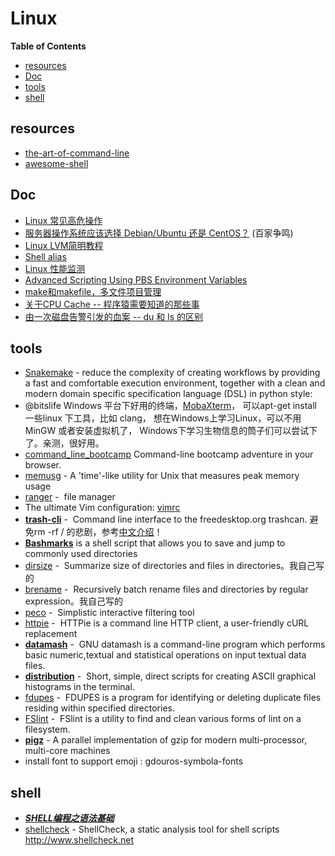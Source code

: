 # Linux

<!-- START doctoc generated TOC please keep comment here to allow auto update -->
<!-- DON'T EDIT THIS SECTION, INSTEAD RE-RUN doctoc TO UPDATE -->
**Table of Contents**

- [resources](#resources)
- [Doc](#doc)
- [tools](#tools)
- [shell](#shell)

<!-- END doctoc generated TOC please keep comment here to allow auto update -->


## resources

-  [the-art-of-command-line](https://github.com/jlevy/the-art-of-command-line)
-  [awesome-shell](https://github.com/alebcay/awesome-shell)

## Doc

-  [Linux 常见高危操作](http://blogread.cn/it/article/6876?f=wb)
-  [服务器操作系统应该选择 Debian/Ubuntu 还是 CentOS？](http://www.zhihu.com/question/19599986) (百家争鸣)
-  [Linux LVM简明教程](http://linux.cn/article-3218-1.html)
-  [Shell alias](http://alias.sh/)
-  [Linux 性能监测](http://linux.cn/topic-linux-system-performance-monitoring.html)
-  [Advanced Scripting Using PBS Environment Variables](https://wiki.hpcc.msu.edu/display/hpccdocs/Advanced+Scripting+Using+PBS+Environment+Variables)
-  [make和makefile，多文件项目管理](http://segmentfault.com/a/1190000003756084?utm_source=Weibo&utm_medium=shareLink&utm_campaign=socialShare)
-  [关于CPU Cache -- 程序猿需要知道的那些事](https://cenalulu.github.io/linux/all-about-cpu-cache/)
-  [由一次磁盘告警引发的血案 -- du 和 ls 的区别](http://blog.jobbole.com/108058/)

## tools

-  [Snakemake](https://bitbucket.org/johanneskoester/snakemake/wiki/browse/) - reduce the complexity of creating workflows by providing a fast and comfortable execution environment, together with a clean and modern domain specific specification language (DSL) in python style:
-  @bitslife Windows 平台下好用的终端，[MobaXterm](http://mobaxterm.mobatek.net/)， 可以apt-get install 一些linux 下工具，比如 clang， 想在Windows上学习Linux，可以不用 MinGW 或者安装虚拟机了， Windows下学习生物信息的筒子们可以尝试下了。亲测，很好用。
-  [command_line_bootcamp](https://github.com/blahah/command_line_bootcamp)  Command-line bootcamp adventure in your browser.
-  [memusg](https://github.com/shenwei356/memusg) - A 'time'-like utility for Unix that measures peak memory usage
-  [ranger](http://ranger.nongnu.org/) -  file manager
-  The ultimate Vim configuration: [vimrc](https://github.com/amix/vimrc)
-  [**trash-cli**](https://github.com/andreafrancia/trash-cli) -  Command line interface to the freedesktop.org trashcan. 避免rm -rf / 的悲剧，参考[中文介绍](http://zpz.name/1810/)！
-  **[Bashmarks](https://github.com/huyng/bashmarks)** is a shell script that allows you to save and jump to commonly used directories
-  [dirsize](https://github.com/shenwei356/dirsize) -  Summarize size of directories and files in directories。我自己写的
-  [brename](https://github.com/shenwei356/brename) -  Recursively batch rename files and directories by regular expression。我自己写的
-  [peco](https://github.com/peco/peco) -  Simplistic interactive filtering tool
-  [httpie](https://github.com/jakubroztocil/httpie) -  HTTPie is a command line HTTP client, a user-friendly cURL replacement
-  **[datamash](http://www.gnu.org/software/datamash/download/)** -  GNU datamash is a command-line program which performs basic numeric,textual and statistical operations on input textual data files.
-  **[distribution](https://github.com/philovivero/distribution)** -  Short, simple, direct scripts for creating ASCII graphical histograms in the terminal.
-  [fdupes](http://premium.caribe.net/~adrian2/fdupes.html) -  FDUPES is a program for identifying or deleting duplicate files residing within specified directories.
-  [FSlint](http://www.pixelbeat.org/fslint/) -  FSlint is a utility to find and clean various forms of lint on a filesystem.
-  **[pigz](http://zlib.net/pigz/)** - A parallel implementation of gzip for modern multi-processor, multi-core machines
-  install font to support emoji : gdouros-symbola-fonts


## shell


- [***SHELL编程之语法基础***](http://liwei.life/2016/05/16/69/)
- [shellcheck](https://github.com/koalaman/shellcheck) - ShellCheck, a static analysis tool for shell scripts http://www.shellcheck.net
